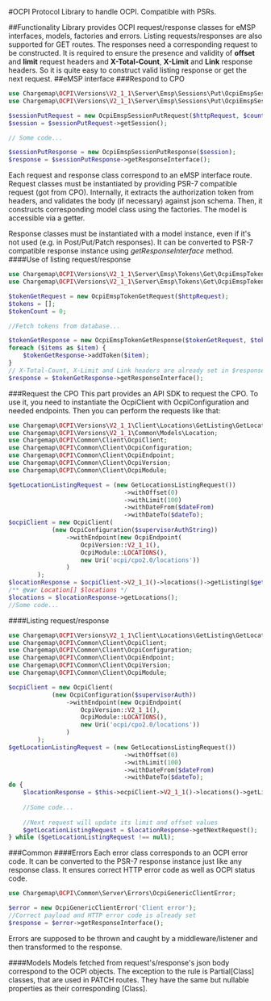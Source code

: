 #OCPI Protocol
Library to handle OCPI. Compatible with PSRs.

##Functionality
Library provides OCPI request/response classes for eMSP interfaces, models, factories and errors.
Listing requests/responses are also supported for GET routes.
The responses need a corresponding request to be constructed.
It is required to ensure the presence and validity of
__offset__ and __limit__ request headers and
__X-Total-Count__, __X-Limit__ and __Link__ response headers.
So it is quite easy to construct valid listing response or get the next request.
##eMSP interface
###Respond to CPO
```php
use Chargemap\OCPI\Versions\V2_1_1\Server\Emsp\Sessions\Put\OcpiEmspSessionPutRequest;
use Chargemap\OCPI\Versions\V2_1_1\Server\Emsp\Sessions\Put\OcpiEmspSessionPutResponse;

$sessionPutRequest = new OcpiEmspSessionPutRequest($httpRequest, $countryCode, $partyId, $sessionId);
$session = $sessionPutRequest->getSession();

// Some code...

$sessionPutResponse = new OcpiEmspSessionPutResponse($session);
$response = $sessionPutResponse->getResponseInterface();
```
Each request and response class correspond to an eMSP interface route.
Request classes must be instantiated by providing PSR-7 compatible request (got from CPO).
Internally, it extracts the authorization token from headers, and validates the body (if necessary) against json schema.
Then, it constructs corresponding model class using the factories.
The model is accessible via a getter.

Response classes must be instantiated with a model instance, even if it's not used (e.g. in Post/Put/Patch responses).
It can be converted to PSR-7 compatible response instance using *getResponseInterface* method.
####Use of listing request/response
```php
use Chargemap\OCPI\Versions\V2_1_1\Server\Emsp\Tokens\Get\OcpiEmspTokenGetRequest;
use Chargemap\OCPI\Versions\V2_1_1\Server\Emsp\Tokens\Get\OcpiEmspTokenGetResponse;

$tokenGetRequest = new OcpiEmspTokenGetRequest($httpRequest);
$tokens = [];
$tokenCount = 0;

//Fetch tokens from database...

$tokenGetResponse = new OcpiEmspTokenGetResponse($tokenGetRequest, $tokenCount, count($tokens));
foreach ($items as $item) {
    $tokenGetResponse->addToken($item);
}
// X-Total-Count, X-Limit and Link headers are already set in $response
$response = $tokenGetResponse->getResponseInterface();
```

###Request the CPO
This part provides an API SDK to request the CPO. To use it, you need to instantiate the OcpiClient
with OcpiConfiguration and needed endpoints. Then you can perform the requests like that:
```php
use Chargemap\OCPI\Versions\V2_1_1\Client\Locations\GetListing\GetLocationsListingRequest;
use Chargemap\OCPI\Versions\V2_1_1\Common\Models\Location;
use Chargemap\OCPI\Common\Client\OcpiClient;
use Chargemap\OCPI\Common\Client\OcpiConfiguration;
use Chargemap\OCPI\Common\Client\OcpiEndpoint;
use Chargemap\OCPI\Common\Client\OcpiVersion;
use Chargemap\OCPI\Common\Client\OcpiModule;

$getLocationListingRequest = (new GetLocationsListingRequest())
                                ->withOffset(0)
                                ->withLimit(100)
                                ->withDateFrom($dateFrom)
                                ->withDateTo($dateTo);
$ocpiClient = new OcpiClient(
            (new OcpiConfiguration($supervisorAuthString))
                ->withEndpoint(new OcpiEndpoint(
                    OcpiVersion::V2_1_1(),
                    OcpiModule::LOCATIONS(),
                    new Uri('ocpi/cpo2.0/locations'))
                )
        );
$locationResponse = $ocpiClient->V2_1_1()->locations()->getListing($getLocationListingRequest);
/** @var Location[] $locations */
$locations = $locationResponse->getLocations();
//Some code...
```
####Listing request/response
```php
use Chargemap\OCPI\Versions\V2_1_1\Client\Locations\GetListing\GetLocationsListingRequest;
use Chargemap\OCPI\Common\Client\OcpiClient;
use Chargemap\OCPI\Common\Client\OcpiConfiguration;
use Chargemap\OCPI\Common\Client\OcpiEndpoint;
use Chargemap\OCPI\Common\Client\OcpiVersion;
use Chargemap\OCPI\Common\Client\OcpiModule;

$ocpiClient = new OcpiClient(
            (new OcpiConfiguration($supervisorAuth))
                ->withEndpoint(new OcpiEndpoint(
                    OcpiVersion::V2_1_1(),
                    OcpiModule::LOCATIONS(),
                    new Uri('ocpi/cpo2.0/locations'))
                )
        );
$getLocationListingRequest = (new GetLocationsListingRequest())
                                ->withOffset(0)
                                ->withLimit(100)
                                ->withDateFrom($dateFrom)
                                ->withDateTo($dateTo);
do {
    $locationResponse = $this->ocpiClient->V2_1_1()->locations()->getListing($getLocationListingRequest);
    
    //Some code...     
    
    //Next request will update its limit and offset values
    $getLocationListingRequest = $locationResponse->getNextRequest();
} while ($getLocationListingRequest !== null);
```
###Common
####Errors
Each error class corresponds to an OCPI error code.
It can be converted to the PSR-7 response instance just like any response class.
It ensures correct HTTP error code as well as OCPI status code.

```php
use Chargemap\OCPI\Common\Server\Errors\OcpiGenericClientError;

$error = new OcpiGenericClientError('Client error');
//Correct payload and HTTP error code is already set
$response = $error->getResponseInterface();
```

Errors are supposed to be thrown and caught by a middleware/listener and then transformed to the response.

####Models
Models fetched from request's/response's json body correspond to the OCPI objects.
The exception to the rule is Partial[Class] classes, that are used in PATCH routes.
They have the same but nullable properties as their corresponding [Class].
